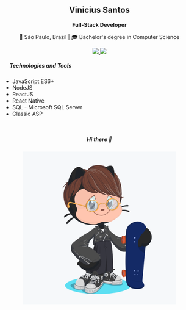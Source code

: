 <h2 align="center">Vinicius Santos</h2>

<p align="center"><strong>Full-Stack Developer</strong></p>

<p align="center">📌 S&atilde;o Paulo, Brazil | 🎓 Bachelor's degree in Computer Science</p>

<p align="center">
  <a href="mailto:viniciuskt0@gmail.com" target="_blank">
    <img
      src="https://img.shields.io/badge/-viniciuskt0@gmail.com-C34D42?style=flat&amp;logo=Gmail&amp;logoColor=white" />
  </a>
  <a href="https://www.linkedin.com/in/vinicius432/" target="_blank">
    <img src="https://img.shields.io/badge/-Linkedin-0077B5?style=flat&amp;logo=Linkedin&amp;logoColor=white" />
  </a>
</p>

<h5>&nbsp; &nbsp; &nbsp;Technologies and Tools</h5>

<ul>
  <li>JavaScript ES6+</li>
  <li>NodeJS</li>
  <li>ReactJS</li>
  <li>React Native</li>
  <li>SQL - Microsoft SQL Server&nbsp;</li>
  <li>Classic ASP</li>
</ul>

<br />

<h5 align="center">
    Hi there 👋
</h5>

<p align="center">
  <img src="https://github.com/vini-cius/vini-cius/blob/master/.github/assets/octocat.png" width="400" alt="my octocat" align="center" />
</p>
